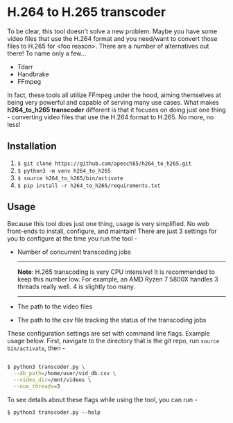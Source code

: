 # H.264 to H.265 transcoder

To be clear, this tool doesn't solve a new problem. Maybe you have some video files that use the H.264 format and you need/want to convert those files to H.265 for \<foo reason\>. There are a number of alternatives out there! To name only a few...
  
  * Tdarr
  * Handbrake
  * FFmpeg
  
In fact, these tools all utilize FFmpeg under the hood, aiming themselves at being very powerful and capable of serving many use cases. What makes **h264_to_h265 transcoder** different is that it focuses on doing just one thing - converting video files that use the H.264 format to H.265. No more, no less!
  
## Installation

1. `$ git clone https://github.com/apesch85/h264_to_h265.git`
2. `$ python3 -m venv h264_to_h265`
3. `$ source h264_to_h265/bin/activate`
4. `$ pip install -r h264_to_h265/requirements.txt`

## Usage
  
Because this tool does just one thing, usage is very simplified. No web front-ends to install, configure, and maintain! There are just 3 settings for you to configure at the time you run the tool -
  
* Number of concurrent transcoding jobs
  
  ---
  
  **Note**: H.265 transcoding is very CPU intensive! It is recommended to keep this number low. For example, an AMD Ryzen 7 5800X handles 3 threads really well. 4 is slightly too many.
  
  ---
  
* The path to the video files
* The path to the csv file tracking the status of the transcoding jobs
  
These configuration settings are set with command line flags. Example usage below. First, navigate to the directory that is the git repo, run `source bin/activate`, then -

```bash
  
$ python3 transcoder.py \
  --db_path=/home/user/vid_db.csv \
  --video_dir=/mnt/videos \
  --num_threads=3
```
  
To see details about these flags while using the tool, you can run -
  
`$ python3 transcoder.py --help`

